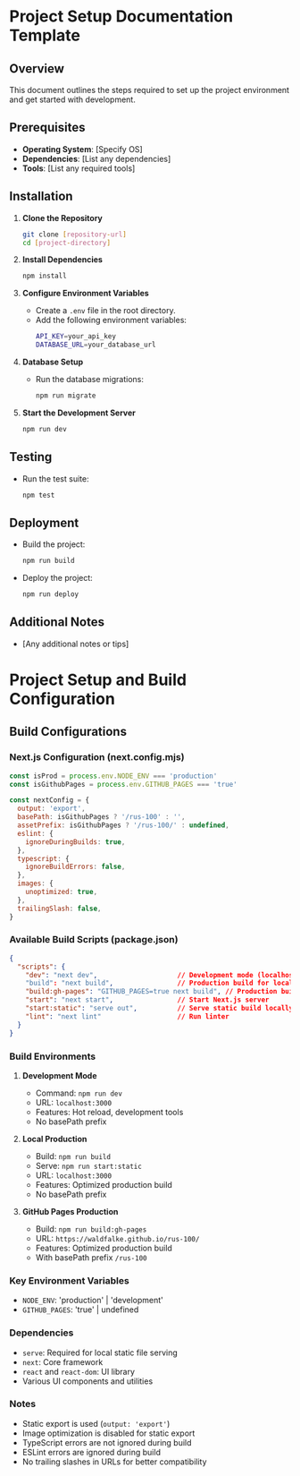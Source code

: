 # Project Setup Documentation Template

## Overview
This document outlines the steps required to set up the project environment and get started with development.

## Prerequisites
- **Operating System**: [Specify OS]
- **Dependencies**: [List any dependencies]
- **Tools**: [List any required tools]

## Installation
1. **Clone the Repository**
   ```sh
   git clone [repository-url]
   cd [project-directory]
   ```

2. **Install Dependencies**
   ```sh
   npm install
   ```

3. **Configure Environment Variables**
   - Create a `.env` file in the root directory.
   - Add the following environment variables:
     ```sh
     API_KEY=your_api_key
     DATABASE_URL=your_database_url
     ```

4. **Database Setup**
   - Run the database migrations:
     ```sh
     npm run migrate
     ```

5. **Start the Development Server**
   ```sh
   npm run dev
   ```

## Testing
- Run the test suite:
  ```sh
  npm test
  ```

## Deployment
- Build the project:
  ```sh
  npm run build
  ```

- Deploy the project:
  ```sh
  npm run deploy
  ```

## Additional Notes
- [Any additional notes or tips]

# Project Setup and Build Configuration

## Build Configurations

### Next.js Configuration (next.config.mjs)
```javascript
const isProd = process.env.NODE_ENV === 'production'
const isGithubPages = process.env.GITHUB_PAGES === 'true'

const nextConfig = {
  output: 'export',
  basePath: isGithubPages ? '/rus-100' : '',
  assetPrefix: isGithubPages ? '/rus-100/' : undefined,
  eslint: {
    ignoreDuringBuilds: true,
  },
  typescript: {
    ignoreBuildErrors: false,
  },
  images: {
    unoptimized: true,
  },
  trailingSlash: false,
}
```

### Available Build Scripts (package.json)
```json
{
  "scripts": {
    "dev": "next dev",                    // Development mode (localhost:3000)
    "build": "next build",                // Production build for localhost
    "build:gh-pages": "GITHUB_PAGES=true next build", // Production build for GitHub Pages
    "start": "next start",                // Start Next.js server
    "start:static": "serve out",          // Serve static build locally
    "lint": "next lint"                   // Run linter
  }
}
```

### Build Environments

1. **Development Mode**
   - Command: `npm run dev`
   - URL: `localhost:3000`
   - Features: Hot reload, development tools
   - No basePath prefix

2. **Local Production**
   - Build: `npm run build`
   - Serve: `npm run start:static`
   - URL: `localhost:3000`
   - Features: Optimized production build
   - No basePath prefix

3. **GitHub Pages Production**
   - Build: `npm run build:gh-pages`
   - URL: `https://waldfalke.github.io/rus-100/`
   - Features: Optimized production build
   - With basePath prefix `/rus-100`

### Key Environment Variables
- `NODE_ENV`: 'production' | 'development'
- `GITHUB_PAGES`: 'true' | undefined

### Dependencies
- `serve`: Required for local static file serving
- `next`: Core framework
- `react` and `react-dom`: UI library
- Various UI components and utilities

### Notes
- Static export is used (`output: 'export'`)
- Image optimization is disabled for static export
- TypeScript errors are not ignored during build
- ESLint errors are ignored during build
- No trailing slashes in URLs for better compatibility